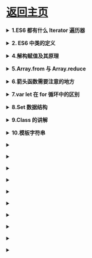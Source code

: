 # [返回主页](https://github.com/yisainan/web-interview/blob/master/README.md)

<b><details><summary>1.ES6 都有什么 Iterator 遍历器</summary></b>

答案：Set、Map

解析：

1、遍历器（Iterator）是一种接口，为各种不同的数据结构提供统一的访问机制。任何数据结构只要部署 Iterator 接口，就可以完成遍历操作（即依次处理该数据结构的所有成员）

2、Iterator 的作用有三个：

- 一是为各种数据结构，提供一个统一的、简便的访问接口；
- 二是使得数据结构的成员能够按某种次序排列；
- 三是 ES6 创造了一种新的遍历命令 for...of 循环，Iterator 接口主要供 for...of 消费。

3、默认部署了 Iterator 的数据有 Array、Map、Set、String、TypedArray、arguments、NodeList 对象，ES6 中有的是 Set、Map、

</details>

<b><details><summary>2. ES6 中类的定义</summary></b>

 答案：



```js
// 1、类的基本定义
class Parent {
  constructor(name = "小白") {
    this.name = name;
  }
}
```

```js
// 2、生成一个实例
let g_parent = new Parent();
console.log(g_parent); //{name: "小白"}
let v_parent = new Parent("v"); // 'v'就是构造函数name属性 , 覆盖构造函数的name属性值
console.log(v_parent); // {name: "v"}
```

```js
// 3、继承
class Parent {
  //定义一个类
  constructor(name = "小白") {
    this.name = name;
  }
}

class Child extends Parent {}

console.log("继承", new Child()); // 继承 {name: "小白"}
```

```js
// 4、继承传递参数
class Parent {
  //定义一个类
  constructor(name = "小白") {
    this.name = name;
  }
}

class Child extends Parent {
  constructor(name = "child") {
    // 子类重写name属性值
    super(name); // 子类向父类修改 super一定放第一行
    this.type = "preson";
  }
}
console.log("继承", new Child("hello")); // 带参数覆盖默认值  继承{name: "hello", type: "preson"}
```

```js
// 5、ES6重新定义的ES5中的访问器属性
class Parent {
  //定义一个类
  constructor(name = "小白") {
    this.name = name;
  }

  get longName() {
    // 属性
    return "mk" + this.name;
  }

  set longName(value) {
    this.name = value;
  }
}

let v = new Parent();
console.log("getter", v.longName); // getter mk小白

v.longName = "hello";
console.log("setter", v.longName); // setter mkhello
```

```js
// 6、类的静态方法
class Parent {
  //定义一个类
  constructor(name = "小白") {
    this.name = name;
  }

  static tell() {
    // 静态方法:通过类去调用，而不是实例
    console.log("tell");
  }
}

Parent.tell(); // tell
```

```js
// 7、类的静态属性：

class Parent {
  //定义一个类
  constructor(name = "小白") {
    this.name = name;
  }

  static tell() {
    // 静态方法:通过类去调用，而不是实例
    console.log("tell"); // tell
  }
}

Parent.type = "test"; // 定义静态属性

console.log("静态属性", Parent.type); // 静态属性 test

let v_parent = new Parent();
console.log(v_parent); // {name: "小白"}  没有tell方法和type属性
```

</details>

<b><details><summary>4.解构赋值及其原理</summary></b> 

答案：

解析：
</details>

<b><details><summary>5.Array.from 与 Array.reduce</summary></b>
答案：

解析：
</details>

<b><details><summary>6.箭头函数需要注意的地方</summary></b>

答案：
```

箭头函数有几个使用注意点。
（1）函数体内的 this 对象，就是定义时所在的对象，而不是使用时所在的对象。
（2）不可以当作构造函数，也就是说，不可以使用 new 命令，否则会抛出一个错误。
（3）不可以使用 arguments 对象，该对象在函数体内不存在。如果要用，可以用 rest 参数代替。
（4）不可以使用 yield 命令，因此箭头函数不能用作 Generator 函数。

```

上面四点中，第一点尤其值得注意。this 对象的指向是可变的，但是在箭头函数中，它是固定的。

```js
function foo() {
  setTimeout(() => {
    console.log("id:", this.id);
  }, 100);
}

var id = 21;

foo.call({ id: 42 });
// id: 42
```
解析：
[参考地址](https://www.jianshu.com/p/bc28e4f67ef9)

</details>

<b><details><summary>7.var let 在 for 循环中的区别</summary></b>
答案：

解析：
[参考](https://blog.csdn.net/zoelinjf/article/details/79618688)

</details>

<b><details><summary>8.Set 数据结构</summary></b>

答案：

- es6 方法,Set 本身是一个构造函数，它类似于数组，但是成员值都是唯一的。

```js
const set = new Set([1, 2, 3, 4, 4]);
console.log([...set]); // [1,2,3,4]
console.log(Array.from(new Set([2, 3, 3, 5, 6]))); //[2,3,5,6]
```

</details>

<b><details><summary>9.Class 的讲解</summary></b>

答案：
- class 语法相对原型、构造函数、继承更接近传统语法，它的写法能够让对象原型的写法更加清晰、面向对象编程的语法更加通俗
  这是 class 的具体用法。

解析：
[参考](https://www.cnblogs.com/fengxiongZz/p/8191503.html)

</details>

<b><details><summary>10.模板字符串</summary></b>

- 就是这种形式${varible},在以往的时候我们在连接字符串和变量的时候需要使用这种方式'string' + varible + 'string'但是有了模版语言后我们可以使用string${varible}string 这种进行连接。基本用途有如下：

1、基本的字符串格式化，将表达式嵌入字符串中进行拼接，用\${}来界定。

```js
//es5
var name = "lux";
console.log("hello" + name);
//es6
const name = "lux";
console.log(`hello ${name}`); //hello lux
```

2、在 ES5 时我们通过反斜杠(\)来做多行字符串或者字符串一行行拼接，ES6 反引号(``)直接搞定。

```js
//ES5
var template =
  "hello \
world";
console.log(template); //hello world

//ES6
const template = `hello
world`;
console.log(template); //hello 空行 world
```

</details>

<b><details><summary></summary></b>

</details>

<b><details><summary></summary></b>

</details>

<b><details><summary></summary></b>

</details>

<b><details><summary></summary></b>

</details>

<b><details><summary></summary></b>

</details>

<b><details><summary></summary></b>

</details>

<b><details><summary></summary></b>

</details>

<b><details><summary></summary></b>

</details>

<b><details><summary></summary></b>

</details>

<b><details><summary></summary></b>

</details>
